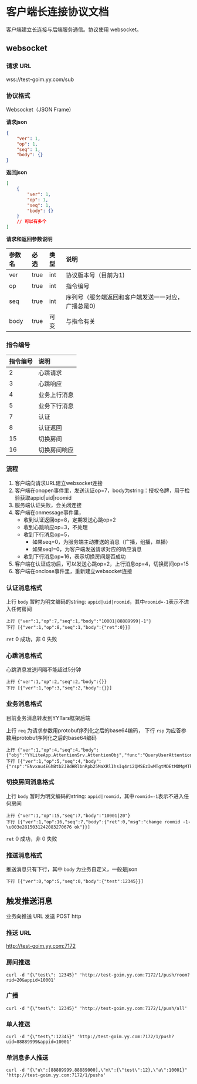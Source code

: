# 客户端长连接协议文档

客户端建立长连接与后端服务通信。协议使用 websocket。

## websocket 

### 请求 URL

wss://test-goim.yy.com/sub

### 协议格式

Websocket（JSON Frame）

**请求json**

```json
{
    "ver": 1,
    "op": 1,
    "seq": 1,
    "body": {}
}
```

**返回json**

```json
[
    {
        "ver": 1,
        "op": 1,
        "seq": 1,
        "body": {}
    }
    // 可以有多个
]
```

**请求和返回参数说明**

| 参数名     | 必选  | 类型 | 说明       |
| :-----     | :---  | :--- | :---       |
| ver        | true  | int | 协议版本号（目前为1) |
| op         | true  | int | 指令编号 |
| seq        | true  | int | 序列号（服务端返回和客户端发送一一对应，广播总是0） |
| body       | true  | 可变 | 与指令有关 |

### 指令编号

| 指令编号     | 说明  | 
| :-----     | :---  |
| 2 | 心跳请求 |
| 3 | 心跳响应 |
| 4 | 业务上行消息 |
| 5 | 业务下行消息 |
| 7 | 认证    |
| 8 | 认证返回 |
|15 | 切换房间 |
|16 | 切换房间响应 |

### 流程

1. 客户端向请求URL建立websocket连接
1. 客户端在onopen事件里，发送认证op=7，body为string：授权令牌，用于检验获取appid|uid|roomid
1. 服务端认证失败，会关闭连接
1. 客户端在onmessage事件里，
    * 收到认证返回op=8，定期发送心跳op=2
    * 收到心跳响应op=3，不处理
    * 收到下行消息op=5，
        * 如果seq=0，为服务端主动推送的消息（广播，组播，单播）
        * 如果seq!=0，为客户端发送请求对应的响应消息
    * 收到下行消息op=16，表示切换房间是否成功
1. 客户端在认证成功后，可以发送心跳op=2，上行消息op=4，切换房间op=15
1. 客户端在onclose事件里，重新建立websocket连接

### 认证消息格式

上行 `body` 暂时为明文编码的string: `appid|uid|roomid`，其中`roomid=-1`表示不进入任何房间

```
上行 {"ver":1,"op":7,"seq":1,"body":"10001|88889999|-1"}
下行 [{"ver":1,"op":8,"seq":1,"body":{"ret":0}}]
```

`ret` 0 成功，非 0 失败

### 心跳消息格式

心跳消息发送间隔不能超过5分钟

```
上行 {"ver":1,"op":2,"seq":2,"body":{}}
下行 [{"ver":1,"op":3,"seq":2,"body":{}}]
```

### 业务消息格式

目前业务消息转发到YYTars框架后端

上行 `req` 为请求参数用protobuf序列化之后的base64编码，
下行 `rsp` 为应答参数用protobuf序列化之后的base64编码 

```
上行 {"ver":1,"op":4,"seq":4,"body":{"obj":"YYLiteApp.AttentionSrv.AttentionObj","func":"QueryUserAttentionList","req":"CNvxnu4EEhBtb2JBdHRlbnRpb25MaXRl"}}
下行 [{"ver":1,"op":5,"seq":4,"body":{"rsp":"ENvxnu4EGhBtb2JBdHRlbnRpb25MaXRlIhsIq4ri2QMSEzIwMTgtMDEtMDMgMTk6NDA6MjUiGgj4rdYHEhMyMDE4LTAxLTAyIDE2OjI0OjAxIhsInfaEggISEzIwMTgtMDEtMDMgMTc6NTQ6MTAqDAoHdXNldGltZRIBMA=="}}]
```

### 切换房间消息格式

上行 `body` 暂时为明文编码的string: `appid|roomid`，其中`roomid=-1`表示不进入任何房间

```
上行 {"ver":1,"op":15,"seq":7,"body":"10001|20"}
下行 [{"ver":1,"op":16,"seq":7,"body":{"ret":0,"msg":"change roomid -1-\u003e2815031242083270676 ok"}}]
```

`ret` 0 成功，非 0 失败

### 推送消息格式

推送消息只有下行，其中 `body` 为业务自定义，一般是json

```
下行 [{"ver":0,"op":5,"seq":0,"body":{"test":12345}}]
```

## 触发推送消息

业务向推送 URL 发送 POST http

### 推送 URL

http://test-goim.yy.com:7172

### 房间推送

```
curl -d "{\"test\": 12345}" 'http://test-goim.yy.com:7172/1/push/room?rid=20&appid=10001'
``` 

### 广播

```
curl -d "{\"test\": 12345}" 'http://test-goim.yy.com:7172/1/push/all'
```

### 单人推送

```
curl -d "{\"test\":12345}" 'http://test-goim.yy.com:7172/1/push?uid=88889999&appid=10001'
```

### 单消息多人推送

```
curl -d "{\"u\":[88889999,88889000],\"m\":{\"test\":12},\"a\":10001}" 'http://test-goim.yy.com:7172/1/pushs'
```
